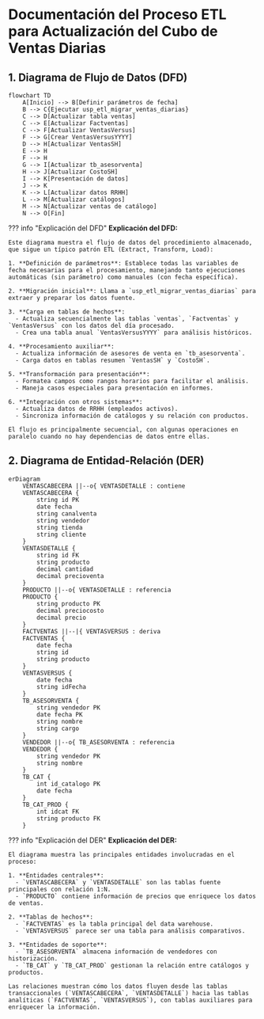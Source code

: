 # Documentación del Proceso ETL para Actualización del Cubo de Ventas Diarias

## 1. Diagrama de Flujo de Datos (DFD)

```mermaid
flowchart TD
    A[Inicio] --> B[Definir parámetros de fecha]
    B --> C{Ejecutar usp_etl_migrar_ventas_diarias}
    C --> D[Actualizar tabla ventas]
    C --> E[Actualizar Factventas]
    C --> F[Actualizar VentasVersus]
    F --> G[Crear VentasVersusYYYY]
    D --> H[Actualizar VentasSH]
    E --> H
    F --> H
    G --> I[Actualizar tb_asesorventa]
    H --> J[Actualizar CostoSH]
    I --> K[Presentación de datos]
    J --> K
    K --> L[Actualizar datos RRHH]
    L --> M[Actualizar catálogos]
    M --> N[Actualizar ventas de catálogo]
    N --> O[Fin]
```

??? info "Explicación del DFD"
    **Explicación del DFD:**

    Este diagrama muestra el flujo de datos del procedimiento almacenado, que sigue un típico patrón ETL (Extract, Transform, Load):

    1. **Definición de parámetros**: Establece todas las variables de fecha necesarias para el procesamiento, manejando tanto ejecuciones automáticas (sin parámetro) como manuales (con fecha específica).

    2. **Migración inicial**: Llama a `usp_etl_migrar_ventas_diarias` para extraer y preparar los datos fuente.

    3. **Carga en tablas de hechos**: 
      - Actualiza secuencialmente las tablas `ventas`, `Factventas` y `VentasVersus` con los datos del día procesado.
      - Crea una tabla anual `VentasVersusYYYY` para análisis históricos.

    4. **Procesamiento auxiliar**:
      - Actualiza información de asesores de venta en `tb_asesorventa`.
      - Carga datos en tablas resumen `VentasSH` y `CostoSH`.

    5. **Transformación para presentación**:
      - Formatea campos como rangos horarios para facilitar el análisis.
      - Maneja casos especiales para presentación en informes.

    6. **Integración con otros sistemas**:
      - Actualiza datos de RRHH (empleados activos).
      - Sincroniza información de catálogos y su relación con productos.

    El flujo es principalmente secuencial, con algunas operaciones en paralelo cuando no hay dependencias de datos entre ellas.

## 2. Diagrama de Entidad-Relación (DER)

```mermaid
erDiagram
    VENTASCABECERA ||--o{ VENTASDETALLE : contiene
    VENTASCABECERA {
        string id PK
        date fecha
        string canalventa
        string vendedor
        string tienda
        string cliente
    }
    VENTASDETALLE {
        string id FK
        string producto
        decimal cantidad
        decimal precioventa
    }
    PRODUCTO ||--o{ VENTASDETALLE : referencia
    PRODUCTO {
        string producto PK
        decimal preciocosto
        decimal precio
    }
    FACTVENTAS ||--|{ VENTASVERSUS : deriva
    FACTVENTAS {
        date fecha
        string id
        string producto
    }
    VENTASVERSUS {
        date fecha
        string idFecha
    }
    TB_ASESORVENTA {
        string vendedor PK
        date fecha PK
        string nombre
        string cargo
    }
    VENDEDOR ||--o{ TB_ASESORVENTA : referencia
    VENDEDOR {
        string vendedor PK
        string nombre
    }
    TB_CAT {
        int id_catalogo PK
        date fecha
    }
    TB_CAT_PROD {
        int idcat FK
        string producto FK
    }
```

??? info "Explicación del DER"
    **Explicación del DER:**

    El diagrama muestra las principales entidades involucradas en el proceso:

    1. **Entidades centrales**:
      - `VENTASCABECERA` y `VENTASDETALLE` son las tablas fuente principales con relación 1:N.
      - `PRODUCTO` contiene información de precios que enriquece los datos de ventas.

    2. **Tablas de hechos**:
      - `FACTVENTAS` es la tabla principal del data warehouse.
      - `VENTASVERSUS` parece ser una tabla para análisis comparativos.

    3. **Entidades de soporte**:
      - `TB_ASESORVENTA` almacena información de vendedores con historización.
      - `TB_CAT` y `TB_CAT_PROD` gestionan la relación entre catálogos y productos.

    Las relaciones muestran cómo los datos fluyen desde las tablas transaccionales (`VENTASCABECERA`, `VENTASDETALLE`) hacia las tablas analíticas (`FACTVENTAS`, `VENTASVERSUS`), con tablas auxiliares para enriquecer la información.


